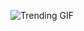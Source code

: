 
<!-- GIF_SECTION -->
![Trending GIF](https://media1.giphy.com/media/v1.Y2lkPThiYjIxNzcyZTRmd2JkODk2NzU0ZzFwcHk3OHNhM2dsbHozcHc3YWdyajFrcmRqNiZlcD12MV9naWZzX3NlYXJjaCZjdD1n/JmJMzlXOiI0dq/giphy.gif)
<!-- END_GIF_SECTION -->
